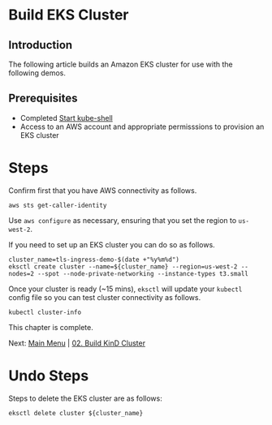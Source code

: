 # Build EKS Cluster

## Introduction

The following article builds an Amazon EKS cluster for use with the following demos.

## Prerequisites

- Completed [Start kube-shell](https://github.com/amcginlay/kube-shell)
- Access to an AWS account and appropriate permisssions to provision an EKS cluster

# Steps

Confirm first that you have AWS connectivity as follows.
```
aws sts get-caller-identity
```

Use `aws configure` as necessary, ensuring that you set the region to `us-west-2`.

If you need to set up an EKS cluster you can do so as follows.
```
cluster_name=tls-ingress-demo-$(date +"%y%m%d")
eksctl create cluster --name=${cluster_name} --region=us-west-2 --nodes=2 --spot --node-private-networking --instance-types t3.small
```

Once your cluster is ready (~15 mins), `eksctl` will update your `kubectl` config file so you can test cluster connectivity as follows.
```
kubectl cluster-info
```

This chapter is complete.

Next: [Main Menu](/README.md) | [02. Build KinD Cluster](../02-build-kind-cluster/README.md)

# Undo Steps
Steps to delete the EKS cluster are as follows:
```
eksctl delete cluster ${cluster_name}
```

